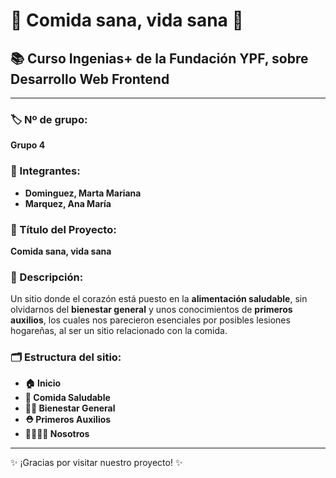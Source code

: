 # 🌱 Comida sana, vida sana 🌱

## 📚 Curso Ingenias+ de la Fundación YPF, sobre Desarrollo Web Frontend

---

### 🏷 Nº de grupo:
**Grupo 4**

### 👥 Integrantes:
- **Dominguez, Marta Mariana**
- **Marquez, Ana María**

### 📌 Título del Proyecto:
**Comida sana, vida sana**

### 📖 Descripción:
Un sitio donde el corazón está puesto en la **alimentación saludable**, sin olvidarnos del **bienestar general** y unos conocimientos de **primeros auxilios**, los cuales nos parecieron esenciales por posibles lesiones hogareñas, al ser un sitio relacionado con la comida.

### 🗂 Estructura del sitio:
- **🏠 Inicio**
- **🍏 Comida Saludable**
- **🧘‍♂️ Bienestar General**
- **⛑ Primeros Auxilios**
- **👨‍👩‍👧‍👦 Nosotros**

---

✨ ¡Gracias por visitar nuestro proyecto! ✨
